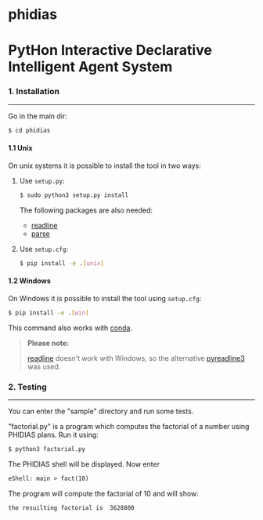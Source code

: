 # phidias

PytHon Interactive Declarative Intelligent Agent System
=======================================================

### 1. Installation

---------------
Go in the main dir:

```bash
$ cd phidias
```



#### 1.1 Unix

On unix systems it is possible to install the tool in two ways:

1. Use `setup.py`:

   ```bash
   $ sudo python3 setup.py install
   ```

    The following packages are also needed:

     * [readline](https://pypi.org/project/gnureadline/)
     * [parse](https://pypi.org/project/parse/)

2. Use `setup.cfg`:

   ```bash
   $ pip install -e .[unix]
   ```



#### 1.2 Windows

On Windows it is possible to install the tool using `setup.cfg`:

```bash
$ pip install -e .[win]
```

This command also works with [conda](https://docs.conda.io/en/latest/).



>  **Please note:**
>
> [readline](https://pypi.org/project/gnureadline/) doesn't work with Windows, so the alternative [pyreadline3](https://pypi.org/project/pyreadline3/) was used.




### 2. Testing

----------
You can enter the "sample" directory and run some tests.

"factorial.py" is a program which computes the factorial of a number using PHIDIAS plans. Run it using:

```bash
$ python3 factorial.py
```

The PHIDIAS shell will be displayed. Now enter

```tex
eShell: main > fact(10)
```

The program will compute the factorial of 10 and will show:

```tex
the resuilting factorial is  3628800
```

